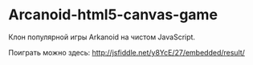 Arcanoid-html5-canvas-game
==========================
Клон популярной игры Arkanoid на чистом JavaScript.

Поиграть можно здесь: http://jsfiddle.net/y8YcE/27/embedded/result/
